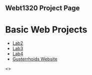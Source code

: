 ## Webt1320 Project Page

<h1>Basic Web Projects</h1>

<ul>
<li><a href="Lab2/index.html">Lab2</a></li>
<li><a href="Lab3/index.html">Lab3</a></li>
<li><a href="Lab4/index.html">Lab4</a></li>
<li><a href="Gusterrhoids/index.html">Gusterrhoids Website</a></li>

</ul>
<>
